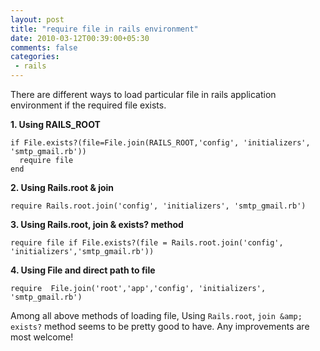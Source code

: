```yaml
---
layout: post
title: "require file in rails environment"
date: 2010-03-12T00:39:00+05:30
comments: false
categories:
 - rails
---
```

There are different ways to load particular file in rails application environment if the required file exists.

**1. Using RAILS_ROOT**
```
if File.exists?(file=File.join(RAILS_ROOT,'config', 'initializers', 'smtp_gmail.rb'))
  require file
end
```
**2. Using Rails.root &amp; join**
```
require Rails.root.join('config', 'initializers', 'smtp_gmail.rb')
```
**3. Using Rails.root, join &amp; exists? method**
```
require file if File.exists?(file = Rails.root.join('config', 'initializers','smtp_gmail.rb'))
```
**4. Using File and direct path to file**
```
require  File.join('root','app','config', 'initializers', 'smtp_gmail.rb')
```
Among all above methods of  loading file, Using `Rails.root`, `join &amp; exists?` method seems to be pretty good to have.
Any improvements are most welcome!

